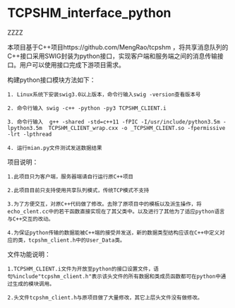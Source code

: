 # TCPSHM_interface_python
ZZZZ

本项目基于C++项目https://github.com/MengRao/tcpshm ，将共享消息队列的C++接口采用SWIG封装为python接口，实现客户端和服务端之间的消息传输接口。用户可以使用接口完成下游项目需求。

构建python接口模块方法如下：

    1. Linux系统下安装swig3.0以上版本，命令行输入swig -version查看版本号
  
    2. 命令行输入 swig -c++ -python -py3 TCPSHM_CLIENT.i
  
    3. 命令行输入  g++ -shared -std=c++11 -fPIC -I/usr/include/python3.5m -lpython3.5m  TCPSHM_CLIENT_wrap.cxx -o _TCPSHM_CLIENT.so -fpermissive -lrt -lpthread
  
    4. 运行mian.py文件测试发送数据结果



项目说明：

    1.此项目只为客户端，服务器端请自行运行原C++项目
 
    2.此项目目前只支持使用共享队列模式，传统TCP模式不支持
  
    3.为了方便交互，对原C++代码做了修改。去除了原项目中的模板以及派生操作，将echo_clent.cc中的若干函数直接实现在了其父类中。以及进行了其他为了适应python语言与C++交互的改动。

    4.为保证python传输的数据能被C++端的接受并发送，新的数据类型结构应该在C++中定义对应的类，tcpshm_client.h中的User_Data类。

文件功能说明：

    1.TCPSHM_CLIENT.i文件为开放至python的接口设置文件，语句%include"tcpshm_client.h"表示该头文件的所有数据和类成员函数都可在python中通过生成的模块调用。
    
    2.头文件tcpshm_client.h与原项目做了大量修改，其它上层头文件没有做修改。
